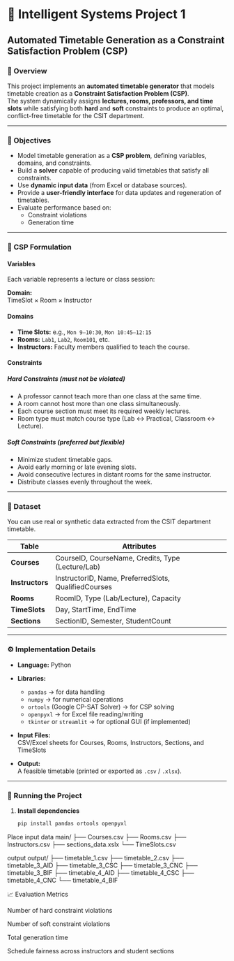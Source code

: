 # 🧠 Intelligent Systems Project 1
## Automated Timetable Generation as a Constraint Satisfaction Problem (CSP)

### 📘 Overview
This project implements an **automated timetable generator** that models timetable creation as a **Constraint Satisfaction Problem (CSP)**.  
The system dynamically assigns **lectures, rooms, professors, and time slots** while satisfying both **hard** and **soft** constraints to produce an optimal, conflict-free timetable for the CSIT department.

---

### 🎯 Objectives
- Model timetable generation as a **CSP problem**, defining variables, domains, and constraints.
- Build a **solver** capable of producing valid timetables that satisfy all constraints.
- Use **dynamic input data** (from Excel or database sources).
- Provide a **user-friendly interface** for data updates and regeneration of timetables.
- Evaluate performance based on:
  - Constraint violations  
  - Generation time  

---

### 🧩 CSP Formulation

#### **Variables**
Each variable represents a lecture or class session:

**Domain:**  
TimeSlot × Room × Instructor

#### **Domains**
- **Time Slots:** e.g., `Mon 9–10:30`, `Mon 10:45–12:15`
- **Rooms:** `Lab1`, `Lab2`, `Room101`, etc.
- **Instructors:** Faculty members qualified to teach the course.

#### **Constraints**
##### Hard Constraints (must not be violated)
- A professor cannot teach more than one class at the same time.  
- A room cannot host more than one class simultaneously.  
- Each course section must meet its required weekly lectures.  
- Room type must match course type (Lab ↔ Practical, Classroom ↔ Lecture).

##### Soft Constraints (preferred but flexible)
- Minimize student timetable gaps.  
- Avoid early morning or late evening slots.  
- Avoid consecutive lectures in distant rooms for the same instructor.  
- Distribute classes evenly throughout the week.

---

### 📂 Dataset
You can use real or synthetic data extracted from the CSIT department timetable.

| Table | Attributes |
|--------|-------------|
| **Courses** | CourseID, CourseName, Credits, Type (Lecture/Lab) |
| **Instructors** | InstructorID, Name, PreferredSlots, QualifiedCourses |
| **Rooms** | RoomID, Type (Lab/Lecture), Capacity |
| **TimeSlots** | Day, StartTime, EndTime |
| **Sections** | SectionID, Semester, StudentCount |

---

### ⚙️ Implementation Details
- **Language:** Python  
- **Libraries:**  
  - `pandas` → for data handling  
  - `numpy` → for numerical operations  
  - `ortools` (Google CP-SAT Solver) → for CSP solving  
  - `openpyxl` → for Excel file reading/writing  
  - `tkinter` or `streamlit` → for optional GUI (if implemented)

- **Input Files:**  
  CSV/Excel sheets for Courses, Rooms, Instructors, Sections, and TimeSlots

- **Output:**  
  A feasible timetable (printed or exported as `.csv` / `.xlsx`).

---

### 🚀 Running the Project

1. **Install dependencies**
   ```bash
   pip install pandas ortools openpyxl

Place input data
main/
├── Courses.csv
├── Rooms.csv
├── Instructors.csv
├── sections_data.xslx
└── TimeSlots.csv


output
output/
├── timetable_1.csv
├── timetable_2.csv
├── timetable_3_AID
├── timetable_3_CSC
├── timetable_3_CNC
├── timetable_3_BIF
├── timetable_4_AID
├── timetable_4_CSC
├── timetable_4_CNC
└── timetable_4_BIF


📈 Evaluation Metrics

Number of hard constraint violations

Number of soft constraint violations

Total generation time

Schedule fairness across instructors and student sections



